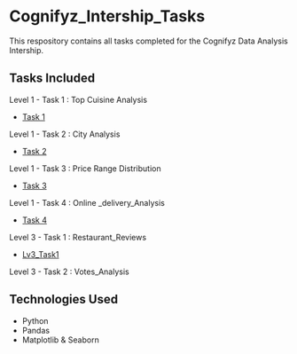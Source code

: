 # Cognifyz_Intership_Tasks
This respository contains all tasks completed for the Cognifyz Data Analysis Intership.
## Tasks Included
Level 1 - Task 1 : Top Cuisine Analysis
- <a href=https://github.com/Inzamulkhan/Cognifyz_Intership_Tasks/tree/main/Cognify_lv1_Task1>Task 1 </a>


Level 1 - Task 2 : City Analysis
- <a href=https://github.com/Inzamulkhan/Cognifyz_Intership_Tasks/tree/main/Cognify_Lv1_Task2>Task 2 </a>



Level 1 - Task 3 : Price Range Distribution
- <a href=https://github.com/Inzamulkhan/Cognifyz_Intership_Tasks/tree/main/Cognify_Lv1_Task3>Task 3 </a>

Level 1 - Task 4 : Online _delivery_Analysis
- <a href=https://github.com/Inzamulkhan/Cognifyz_Intership_Tasks/tree/main/Cognify_Lv1_Task4>Task 4</a>



Level 3 - Task 1 : Restaurant_Reviews
- <a href=https://github.com/Inzamulkhan/Cognifyz_Intership_Tasks/tree/main/Cognify_Lv3_Task1>Lv3_Task1</a>


Level 3 - Task 2 : Votes_Analysis



## Technologies Used 
- Python
- Pandas
- Matplotlib & Seaborn

